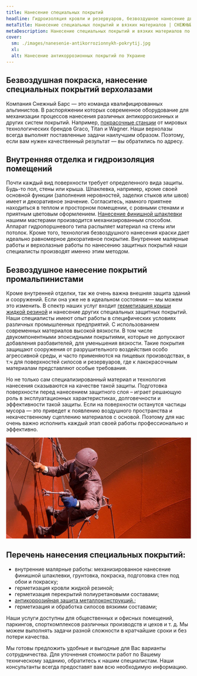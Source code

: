 ```yaml
---
title: Нанесение специальных покрытий 
headline: Гидроизоляция кровли и резервуаров, безвоздушное нанесение двухкомпонентных полиуретановых, эпоксидных покрытий, обработка альпинистами строительных конструкций и силосов жидкой резиной и другими материалами высокой вязкости.   
metaTitle: Нанесение специальных покрытий и вязких материалов | СНЕЖНЫЙ БАРС
metaDescription: Нанесение специальных покрытий и вязких материалов по Украине квалифицированными альпинистами ☎+38 (096)555-30-92 компании Снежный Барс
cover:
  sm: ./images/nanesenie-antikorrozionnykh-pokrytij.jpg
  xl: 
  alt: Нанесение антикоррозионных покрытий по Украине
---
```



## Безвоздушная покраска, нанесение специальных покрытий верхолазами


Компания Снежный Барс — это команда квалифицированных альпинистов. В распоряжении которых современное оборудование для механизации процессов нанесения различных антикоррозионных и других систем покрытий. Например, [покрасочные станции](/ru/blog/arenda-i-prodazha-oborudovaniya/) от мировых технологических брендов Graco, Titan и Wagner. Наши верхолазы всегда выполнят поставленные задачи наилучшим образом. Поэтому, если вам нужен качественный результат — вы обратились по адресу.


## Внутренняя отделка и гидроизоляция помещений


Почти каждый вид поверхности требует определенного вида защиты. Будь-то пол, стены или крыша. Шпаклевка, например, кроме своей основной функции (заполнения неровностей, заделки стыков или швов) имеет и декоративное значение. Согласитесь, намного приятнее находиться в теплом и просторном помещении, с ровными стенами и приятным цветовым оформлением. [Нанесение финишной шпаклевки](/ru/services/provedenie-vnutrennix-rabot/) нашими мастерами производится механизированным способом. Аппарат гидропоршневого типа распыляет материал на стены или потолок. Кроме того, технология безвоздушного нанесения краски дает идеально равномерное декоративное покрытие. Внутренние малярные работы и верхолазные работы по нанесению защитных покрытий наши специалисты производят именно этим методом.


## Безвоздушное нанесение покрытий промальпинистами

Кроме внутренней отделки, так же очень важна внешняя защита зданий и сооружений. Если она уже не в идеальном состоянии — мы можем это изменить. В спектр наших услуг входит [герметизация крыши жидкой резиной](/ru/blog/gidroizolyaciya-zhidkoj-rezinoj-za-ili-protiv/) и нанесение других специальных защитных покрытий. 
Наши специалисты имеют опыт работы в специфических условиях различных промышленных предприятий. С использованием современных материалов высокой вязкости. В том числе двукомпонентными эпоксидными покрытиями, которые не допускают добавления разбавителей, для уменьшения вязкости.
Такие покрытия защищают сооружения от разрушительного воздействия особо агрессивной среды, и часто применяются на пищевых производствах, в т.ч для поверхностей силосов и резервуаров, где к лакокрасочным материалам представляют особые требования.

Но не только сам специализированный материал и технология нанесения сказываются на качестве такой защиты. Подготовка поверхности перед нанесением защитного слоя – играет решающую роль в эксплуатационных характеристиках, долговечности и эффективности такой защиты. Если на поверхности останутся частицы мусора — это приведет к появлению воздушного пространства и некачественному сцеплению материалов с основой. Поэтому для нас очень важно исполнить каждый этап своей работы профессионально и эффективно.


![Нанесение специальных покрытий и вязких материалов](./images/antikorrozionnaya-zashhita-metalla.jpg)


## Перечень нанесения специальных покрытий:

- внутренние малярные работы: механизированное нанесение финишной шпаклевки, грунтовка, покраска, подготовка стен под обои и покраску;
- герметизация кровли жидкой резиной;
- герметизация перекрытий полиуретановыми составами;
- [антикоррозийная защита металлоконструкций.](/ru/services/pokraska-metalla/);
- герметизация и обработка силосов вязкими составами;

Наши услуги доступны для общественных и офисных помещений, паркингов, спорткомплексов различных производств и цехов и т. д. Мы можем выполнять задачи разной сложности в кратчайшие сроки и без потери качества.

Мы готовы предложить удобные и выгодные для Вас варианты сотрудничества. Для уточнения стоимости работ по Вашему техническому заданию, обратитесь к нашим специалистам. Наши консультанты всегда предоставят вам всю необходимую информацию.

